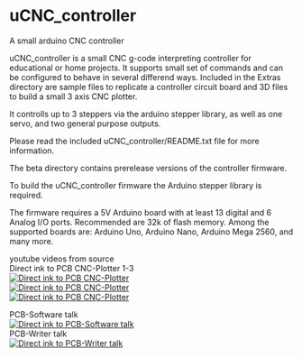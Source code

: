 uCNC_controller
===============

A small arduino CNC controller

uCNC_controller is a small CNC g-code interpreting controller for educational or home projects.
It supports small set of commands and can be configured to behave in several differend ways.
Included in the Extras directory are sample files to replicate a controller circuit board and 3D files to build a small 3 axis CNC plotter.

It controlls up to 3 steppers via the arduino stepper library, as well as one servo, and two general purpose outputs.

Please read the included uCNC_controller/README.txt file for more information.

The beta directory contains prerelease versions of the controller firmware.

To build the uCNC_controller firmware the Arduino stepper library is required.

The firmware requires a 5V Arduino board with at least 13 digital and 6 Analog I/O ports.
Recommended are 32k of flash memory.
Among the supported boards are: Arduino Uno, Arduino Nano, Arduino Mega 2560, and many more.

youtube videos from source  
Direct ink to PCB CNC-Plotter 1-3  
[![Direct ink to PCB CNC-Plotter](http://img.youtube.com/vi/rLQajSRnELc/0.jpg)](http://www.youtube.com/watch?rLQajSRnELc)  
[![Direct ink to PCB CNC-Plotter](http://img.youtube.com/vi/QPSfblHRvac/0.jpg)](http://www.youtube.com/watch?v=QPSfblHRvac)  
[![Direct ink to PCB CNC-Plotter](http://img.youtube.com/vi/kcXlak7RNV0/0.jpg)](http://www.youtube.com/watch?v=kcXlak7RNV0)  

PCB-Software talk  
[![Direct ink to PCB-Software talk](http://img.youtube.com/vi/foT7rlwymcc/0.jpg)](http://www.youtube.com/watch?v=foT7rlwymcc)  
PCB-Writer talk  
[![Direct ink to PCB-Writer talk](http://img.youtube.com/vi/aCtMlm7U5UY/0.jpg)](http://www.youtube.com/watch?v=aCtMlm7U5UY)  


